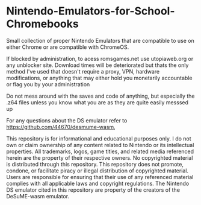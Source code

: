 # Nintendo-Emulators-for-School-Chromebooks
Small collection of proper Nintendo Emulators that are compatible to use on either Chrome or are compatible with ChromeOS. 

If blocked by administration, to acess romsgames.net use utopiaweb.org or any unblocker site. 
Download times will be deteriorated but thats the only method I've used that doesn't require a proxy, VPN, hardware modifications, or anything that may either hold you monetarily accountable or flag you by your administration

Do not mess around with the saves and code of anything, but especially the .z64 files unless you know what you are as they are quite easily messsed up

For any questions about the DS emulator refer to https://github.com/44670/desmume-wasm, 

This repository is for informational and educational purposes only.
I do not own or claim ownership of any content related to Nintendo or its intellectual properties. All trademarks, logos, game titles, and related media referenced herein are the property of their respective owners.
No copyrighted material is distributed through this repository.
This repository does not promote, condone, or facilitate piracy or illegal distribution of copyrighted material.
Users are responsible for ensuring that their use of any referenced material complies with all applicable laws and copyright regulations.
The Nintendo DS emulator cited in this repository are property of the creators of the DeSuME-wasm emulator.
